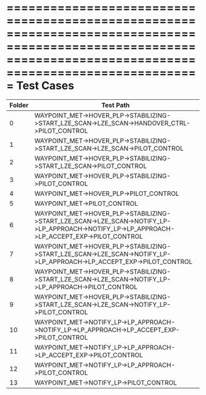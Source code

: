 =============================================================================================================================================================
Test Cases
=============================================================================================================================================================
| Folder	| Test Path 																																	|
| ---------	| ---------------------------------------------------------------------------------------------------------------------------------------------	|
| 0			| WAYPOINT_MET->HOVER_PLP->STABILIZING->START_LZE_SCAN->LZE_SCAN->HANDOVER_CTRL->PILOT_CONTROL													|
| 1			| WAYPOINT_MET->HOVER_PLP->STABILIZING->START_LZE_SCAN->LZE_SCAN->PILOT_CONTROL																	|
| 2			| WAYPOINT_MET->HOVER_PLP->STABILIZING->START_LZE_SCAN->PILOT_CONTROL																			|
| 3			| WAYPOINT_MET->HOVER_PLP->STABILIZING->PILOT_CONTROL																							|
| 4			| WAYPOINT_MET->HOVER_PLP->PILOT_CONTROL																										|
| 5			| WAYPOINT_MET->PILOT_CONTROL																													|
| 6			| WAYPOINT_MET->HOVER_PLP->STABILIZING->START_LZE_SCAN->LZE_SCAN->NOTIFY_LP->LP_APPROACH->NOTIFY_LP->LP_APPROACH->LP_ACCEPT_EXP->PILOT_CONTROL	|
| 7			| WAYPOINT_MET->HOVER_PLP->STABILIZING->START_LZE_SCAN->LZE_SCAN->NOTIFY_LP->LP_APPROACH->LP_ACCEPT_EXP->PILOT_CONTROL							|
| 8			| WAYPOINT_MET->HOVER_PLP->STABILIZING->START_LZE_SCAN->LZE_SCAN->NOTIFY_LP->LP_APPROACH->PILOT_CONTROL											|
| 9			| WAYPOINT_MET->HOVER_PLP->STABILIZING->START_LZE_SCAN->LZE_SCAN->NOTIFY_LP->PILOT_CONTROL														|
| 10		| WAYPOINT_MET->NOTIFY_LP->LP_APPROACH->NOTIFY_LP->LP_APPROACH->LP_ACCEPT_EXP->PILOT_CONTROL													|
| 11		| WAYPOINT_MET->NOTIFY_LP->LP_APPROACH->LP_ACCEPT_EXP->PILOT_CONTROL																			|
| 12		| WAYPOINT_MET->NOTIFY_LP->LP_APPROACH->PILOT_CONTROL																							|
| 13		| WAYPOINT_MET->NOTIFY_LP->PILOT_CONTROL																										|
